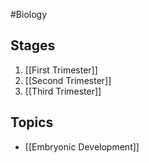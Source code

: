 #Biology 
## Stages
1. [[First Trimester]]
2. [[Second Trimester]]
3. [[Third Trimester]]
## Topics
* [[Embryonic Development]]